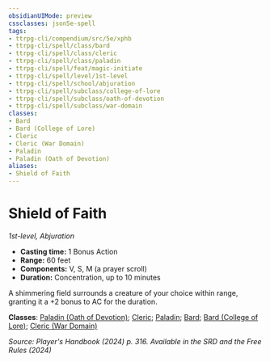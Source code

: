 ```yaml
---
obsidianUIMode: preview
cssclasses: json5e-spell
tags:
- ttrpg-cli/compendium/src/5e/xphb
- ttrpg-cli/spell/class/bard
- ttrpg-cli/spell/class/cleric
- ttrpg-cli/spell/class/paladin
- ttrpg-cli/spell/feat/magic-initiate
- ttrpg-cli/spell/level/1st-level
- ttrpg-cli/spell/school/abjuration
- ttrpg-cli/spell/subclass/college-of-lore
- ttrpg-cli/spell/subclass/oath-of-devotion
- ttrpg-cli/spell/subclass/war-domain
classes:
- Bard
- Bard (College of Lore)
- Cleric
- Cleric (War Domain)
- Paladin
- Paladin (Oath of Devotion)
aliases:
- Shield of Faith
---
```

# Shield of Faith
*1st-level, Abjuration*  


- **Casting time:** 1 Bonus Action
- **Range:** 60 feet
- **Components:** V, S, M (a prayer scroll)
- **Duration:** Concentration, up to 10 minutes

A shimmering field surrounds a creature of your choice within range, granting it a +2 bonus to AC for the duration.

**Classes**: [Paladin (Oath of Devotion)](/3-Mechanics/CLI/lists/list-spells-classes-oath-of-devotion-xphb.md "subclass=XPHB;class=XPHB"); [Cleric](/3-Mechanics/CLI/lists/list-spells-classes-cleric.md); [Paladin](/3-Mechanics/CLI/lists/list-spells-classes-paladin.md); [Bard](/3-Mechanics/CLI/lists/list-spells-classes-bard.md); [Bard (College of Lore)](/3-Mechanics/CLI/lists/list-spells-classes-college-of-lore-xphb.md "subclass=XPHB;class=XPHB"); [Cleric (War Domain)](/3-Mechanics/CLI/lists/list-spells-classes-war-domain-xphb.md "subclass=XPHB;class=XPHB")

*Source: Player's Handbook (2024) p. 316. Available in the <span title='Systems Reference Document (5.2)'>SRD</span> and the Free Rules (2024)*